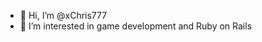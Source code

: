 - 👋 Hi, I’m @xChris777
- 👀 I’m interested in game development and Ruby on Rails
<!---
xChris777/xChris777 is a ✨ special ✨ repository because its `README.md` (this file) appears on your GitHub profile.
You can click the Preview link to take a look at your changes.
--->
